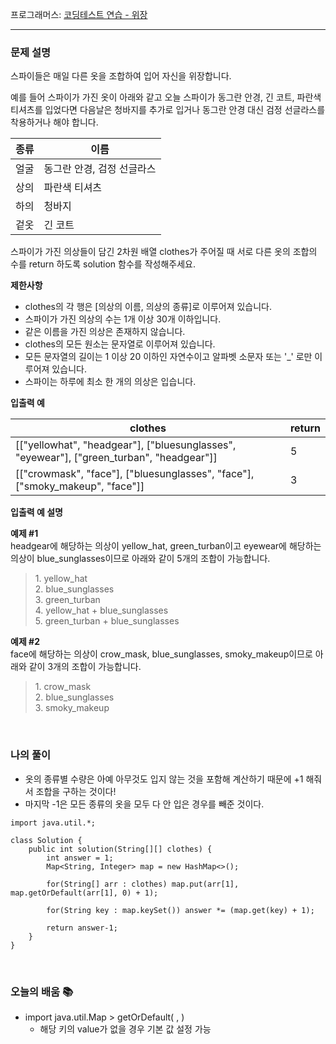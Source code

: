 프로그래머스: [코딩테스트 연습 - 위장](https://programmers.co.kr/learn/courses/30/lessons/42578)

---

### **문제 설명**

스파이들은 매일 다른 옷을 조합하여 입어 자신을 위장합니다.

예를 들어 스파이가 가진 옷이 아래와 같고 오늘 스파이가 동그란 안경, 긴 코트, 파란색 티셔츠를 입었다면 다음날은 청바지를 추가로 입거나 동그란 안경 대신 검정 선글라스를 착용하거나 해야 합니다.

| **종류** | **이름** |
| --- | --- |
| 얼굴 | 동그란 안경, 검정 선글라스 |
| 상의 | 파란색 티셔츠 |
| 하의 | 청바지 |
| 겉옷 | 긴 코트 |

스파이가 가진 의상들이 담긴 2차원 배열 clothes가 주어질 때 서로 다른 옷의 조합의 수를 return 하도록 solution 함수를 작성해주세요.

**제한사항**

-   clothes의 각 행은 \[의상의 이름, 의상의 종류\]로 이루어져 있습니다.
-   스파이가 가진 의상의 수는 1개 이상 30개 이하입니다.
-   같은 이름을 가진 의상은 존재하지 않습니다.
-   clothes의 모든 원소는 문자열로 이루어져 있습니다.
-   모든 문자열의 길이는 1 이상 20 이하인 자연수이고 알파벳 소문자 또는 '\_' 로만 이루어져 있습니다.
-   스파이는 하루에 최소 한 개의 의상은 입습니다.

**입출력 예**

| **clothes** | **return** |
| --- | --- |
| \[\["yellowhat", "headgear"\], \["bluesunglasses", "eyewear"\], \["green\_turban", "headgear"\]\] | 5 |
| \[\["crowmask", "face"\], \["bluesunglasses", "face"\], \["smoky\_makeup", "face"\]\] | 3 |

**입출력 예 설명**

**예제 #1**  
headgear에 해당하는 의상이 yellow\_hat, green\_turban이고 eyewear에 해당하는 의상이 blue\_sunglasses이므로 아래와 같이 5개의 조합이 가능합니다.

> 1\. yellow\_hat  
> 2\. blue\_sunglasses  
> 3\. green\_turban  
> 4\. yellow\_hat + blue\_sunglasses  
> 5\. green\_turban + blue\_sunglasses

**예제 #2**  
face에 해당하는 의상이 crow\_mask, blue\_sunglasses, smoky\_makeup이므로 아래와 같이 3개의 조합이 가능합니다.

> 1\. crow\_mask  
> 2\. blue\_sunglasses  
> 3\. smoky\_makeup

<br>

### **나의 풀이**

-   옷의 종류별 수량은 아예 아무것도 입지 않는 것을 포함해 계산하기 때문에 +1 해줘서 조합을 구하는 것이다!
-   마지막 -1은 모든 종류의 옷을 모두 다 안 입은 경우를 빼준 것이다.

```
import java.util.*;

class Solution {
    public int solution(String[][] clothes) {
        int answer = 1;
        Map<String, Integer> map = new HashMap<>();
        
        for(String[] arr : clothes) map.put(arr[1], map.getOrDefault(arr[1], 0) + 1);

        for(String key : map.keySet()) answer *= (map.get(key) + 1);

        return answer-1;
    }
}
```

<br>

### **오늘의 배움 📚**

-   import java.util.Map > getOrDefault( , )
    -   해당 키의 value가 없을 경우 기본 값 설정 가능